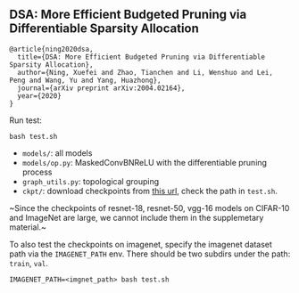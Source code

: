 ## DSA: More Efficient Budgeted Pruning via Differentiable Sparsity Allocation

```
@article{ning2020dsa,
  title={DSA: More Efficient Budgeted Pruning via Differentiable Sparsity Allocation},
  author={Ning, Xuefei and Zhao, Tianchen and Li, Wenshuo and Lei, Peng and Wang, Yu and Yang, Huazhong},
  journal={arXiv preprint arXiv:2004.02164},
  year={2020}
}
```

Run test:

```
bash test.sh
```

* `models/`: all models
* `models/op.py`: MaskedConvBNReLU with the differentiable pruning process
* `graph_utils.py`: topological grouping
* `ckpt/`: download checkpoints from [this url](https://drive.google.com/drive/u/1/folders/1xp-qQlOFDsNOZbhedCnPYIkJmavds9Nv), check the path in `test.sh`.


~Since the checkpoints of resnet-18, resnet-50, vgg-16 models on CIFAR-10 and ImageNet are large, we cannot include them in the supplemetary material.~

To also test the checkpoints on imagenet, specify the imagenet dataset path via the `IMAGENET_PATH` env. There should be two subdirs under the path: `train`, `val`.

```
IMAGENET_PATH=<imgnet_path> bash test.sh
```
